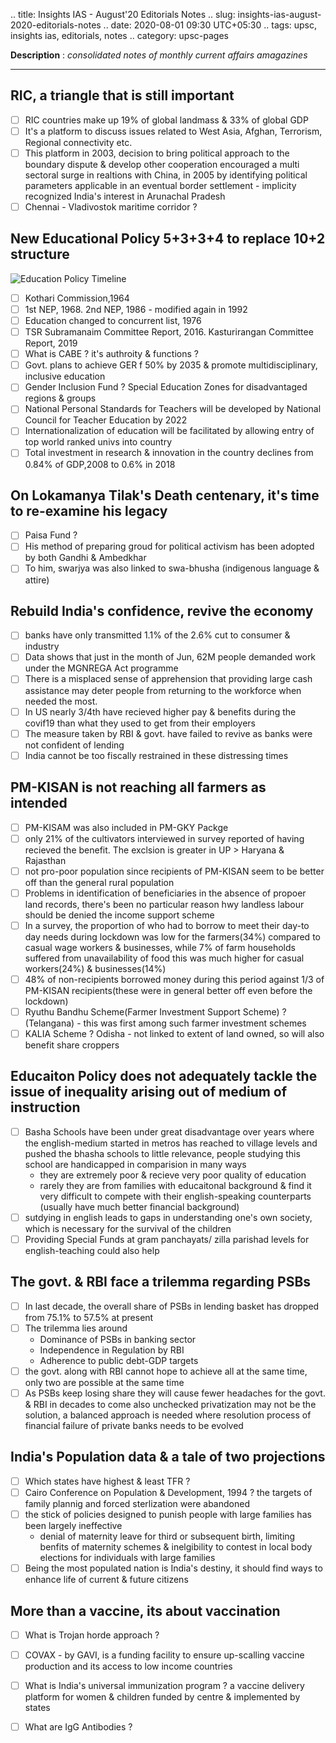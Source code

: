.. title: Insights IAS - August'20 Editorials Notes
.. slug: insights-ias-august-2020-editorials-notes
.. date: 2020-08-01 09:30 UTC+05:30
.. tags: upsc, insights ias, editorials, notes
.. category: upsc-pages

**Description** : *consolidated notes of monthly current affairs amagazines*
<!-- TEASER_END -->

***

## RIC, a triangle that is still important
- [ ] RIC countries make up 19% of global landmass & 33% of global GDP
- [ ] It's a platform to discuss issues related to West Asia, Afghan, Terrorism, Regional connectivity etc. 
- [ ] This platform in 2003, decision to bring political approach to the boundary dispute & develop other cooperation encouraged a multi sectoral surge in realtions with China, in 2005 by identifying political parameters applicable in an eventual border settlement - implicity recognized India's interest in Arunachal Pradesh
- [ ] Chennai - Vladivostok maritime corridor ? 

## New Educational Policy 5+3+3+4 to replace 10+2 structure
![Education Policy  Timeline](https://www.insightsonindia.com/wp-content/uploads/2020/08/national_education_policy-614x1536.png)

- [ ] Kothari Commission,1964
- [ ] 1st NEP, 1968. 2nd NEP, 1986 - modified again in 1992
- [ ] Education changed to concurrent list, 1976
- [ ] TSR Subramanaim Committee Report, 2016. Kasturirangan Committee Report, 2019
- [ ] What is CABE ? it's authroity & functions ?
- [ ] Govt. plans to achieve GER f 50% by 2035 & promote multidisciplinary, inclusive education
- [ ] Gender Inclusion Fund ? Special Education Zones for disadvantaged regions & groups
- [ ] National Personal Standards  for Teachers will be developed by National Council for Teacher Education by 2022
- [ ] Internationalization of education will be facilitated by allowing entry of top world ranked univs into country
- [ ] Total investment in research & innovation in the country declines from 0.84% of GDP,2008 to 0.6% in 2018

## On Lokamanya Tilak's Death centenary, it's time to re-examine his legacy
- [ ] Paisa Fund ? 
- [ ] His method of preparing groud for political activism has been adopted by both Gandhi & Ambedkhar
- [ ] To him, swarjya was also linked to swa-bhusha (indigenous language & attire)

## Rebuild India's confidence, revive the economy
- [ ] banks have only transmitted 1.1% of the 2.6% cut to consumer & industry
- [ ] Data shows that just in the month of Jun, 62M people demanded work under the MGNREGA Act programme
- [ ] There is a misplaced sense of apprehension that providing large cash assistance may deter people from returning to the workforce when needed the most.
- [ ] In US nearly 3/4th have recieved higher pay & benefits during the covif19 than what they used to get from their employers
- [ ] The measure taken by RBI & govt. have failed to revive as banks were not confident of lending
- [ ] India cannot be too fiscally restrained in these distressing times

## PM-KISAN is not reaching all farmers as intended
- [ ] PM-KISAM was also included in PM-GKY Packge
- [ ] only 21% of the cultivators interviewed in survey reported of having recieved the benefit. The exclsion is greater in UP > Haryana & Rajasthan
- [ ] not pro-poor population since recipients of PM-KISAN seem to be better off than the general rural population 
- [ ] Problems in identification of beneficiaries in the absence of propoer land records, there's been no particular reason hwy landless labour should be denied the income support scheme 
- [ ] In a survey, the proportion of who had to borrow to meet their day-to day needs during lockdown was low for the farmers(34%) compared to casual wage workers & businesses, while 7% of farm households suffered from unavailability of food this was much higher for casual workers(24%) & businesses(14%)
- [ ] 48% of non-recipients borrowed money during this period against 1/3 of PM-KISAN recipients(these were in general better off even before the lockdown)
- [ ] Ryuthu Bandhu Scheme(Farmer Investment Support Scheme) ? (Telangana) - this was first among such farmer investment schemes 
- [ ] KALIA Scheme ? Odisha - not linked to extent of land owned, so will also benefit share croppers 

## Educaiton Policy does not adequately tackle the issue of inequality arising out of medium of instruction
- [ ] Basha Schools have been under great disadvantage over years where the english-medium started in metros has reached to village levels and pushed the bhasha schools to little relevance, people studying this school are handicapped in comparision in many ways 
  - they are extremely poor & recieve very poor quality of education 
  - rarely they are from families with educaitonal background & find it very difficult to compete with their english-speaking counterparts (usually have much better financial background)
- [ ] sutdying in english leads to gaps in understanding one's own society, which is necessary for the survival of the children
- [ ] Providing Special Funds at gram panchayats/ zilla parishad levels for english-teaching could also help 

## The govt. & RBI face a trilemma regarding PSBs
- [ ] In last decade, the overall share of PSBs in lending basket has dropped from 75.1% to 57.5% at present
- [ ] The trilemma lies around
  - Dominance of PSBs in banking sector
  - Independence in Regulation by RBI
  - Adherence to public debt-GDP targets
- [ ] the govt. along with RBI cannot hope to achieve all at the same time, only two are possible at the same time
- [ ] As PSBs keep losing share they will cause fewer headaches for the govt. & RBI in decades to come also unchecked privatization may not be the solution, a balanced approach is needed where resolution process of financial failure of private banks needs to be evolved

## India's Population data & a tale of two projections
- [ ] Which states have highest & least TFR ? 
- [ ] Cairo Conference on Population & Development, 1994 ? the targets of family plannig and forced sterlization were abandoned
- [ ] the stick of policies designed to punish people with large families has been largely ineffective
  - denial of maternity leave for third or subsequent birth, limiting benfits of maternity schemes & inelgibility to contest in local body elections for individuals with large families
- [ ] Being the most populated nation is India's destiny, it should find ways to enhance life of current & future citizens

## More than a vaccine, its about vaccination
- [ ] What is Trojan horde approach ? 
- [ ] COVAX - by GAVI, is a funding facility to ensure up-scalling vaccine production and its access to low income countries
- [ ] What is India's universal immunization program ? a vaccine delivery platform for women & children funded by centre & implemented by states
- [ ] What are IgG Antibodies ? 



